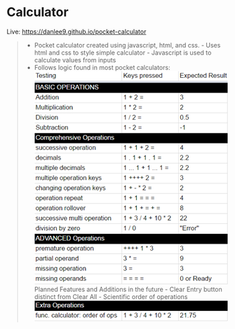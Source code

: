 # Calculator
Live: https://danlee9.github.io/pocket-calculator

> - Pocket calculator created using javascript, html, and css.
    - Uses html and css to style simple calculator
    - Javascript is used to calculate values from inputs
> - Follows logic found in most pocket calculators:
	![Alt text](./calculator-logic.png?raw=true "Calculator Logic")
> Planned Features and Additions in the future
	- Clear Entry button distinct from Clear All
	- Scientific order of operations 
	![Alt text](./planned-addition.png?raw=true "Planned Addition")